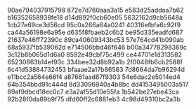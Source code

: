 90ae794037915798
872e7d760aaa3a15
e583d25addaa7b62
b16352658938fe18
d14d892f0cb60e05
5632162d9cb5648a
1cb27e69ce3d56cd
95c0a266a64a0241
40316efbfa6c92f9
ca44a56198e6a95e
d635f8fbaeb2c6b2
be95d335eadfd687
21637e46ff72390c
89ca40609343bc53
57e764cd41b090ab
68a5937fb539062d
e714506bbd46f646
b00a34778298369c
3c12b8b065d1d6a0
8592e49cbf75c499
ce44701e1d313582
65230863b14ef93c
334bee32d8b92a1b
2f0048fb6cb2588f
6c41d53884732453
bfaaae2a17b86583
7d8664da7b96294d
e11bcc2a564e66f4
a87661aad87f9303
54e6dac2e5014ed4
64b354bbd91c444d
8d33096940a4b8bc
dd4153495003a517
89af9dbcd18ec0c7
e3a2af55d10e55fa
1b542be27ebe43ca
92b28f0da89b9f75
dfd60ff2c6881eb3
4c98d49310bc2a3b
